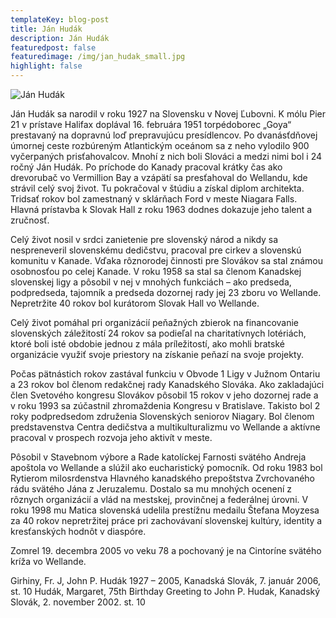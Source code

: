 ```yaml
---
templateKey: blog-post
title: Ján Hudák
description: Ján Hudák
featuredpost: false
featuredimage: /img/jan_hudak_small.jpg
highlight: false
---
```

![Ján Hudák](/img/jan_hudak_big.jpg "Ján Hudák")

Ján Hudák sa narodil v roku 1927 na Slovensku v Novej Ľubovni. K mólu Pier 21 v prístave Halifax doplával 16. februára 1951 torpédoborec „Goya“ prestavaný na dopravnú loď prepravujúcu presídlencov. Po dvanásťdňovej úmornej ceste rozbúreným Atlantickým oceánom sa z neho vylodilo 900 vyčerpaných prisťahovalcov. Mnohí z nich boli Slováci a medzi nimi bol i 24 ročný Ján Hudák. Po príchode do Kanady pracoval krátky čas ako drevorubač vo Vermillion Bay a vzápätí sa presťahoval do Wellandu, kde strávil celý svoj život. Tu pokračoval v štúdiu a získal diplom architekta. Tridsať rokov bol zamestnaný v sklárňach Ford v meste Niagara Falls. Hlavná prístavba k Slovak Hall z roku 1963 dodnes dokazuje jeho talent a zručnosť.

Celý život nosil v srdci zanietenie pre slovenský národ a nikdy sa nespreneveril slovenskému dedičstvu, pracoval pre cirkev a slovenskú komunitu v Kanade. Vďaka rôznorodej činnosti pre Slovákov sa stal známou osobnosťou po celej Kanade. V roku 1958 sa stal sa členom Kanadskej slovenskej ligy a pôsobil v nej v mnohých funkciách – ako predseda, podpredseda, tajomník a predseda dozornej rady jej 23 zboru vo Wellande. Nepretržite 40 rokov bol kurátorom Slovak Hall vo Wellande.

Celý život pomáhal pri organizácií peňažných zbierok na financovanie slovenských záležitostí 24 rokov sa podieľal na charitatívnych lotériách, ktoré boli isté obdobie jednou z mála príležitostí, ako mohli bratské organizácie využiť svoje priestory na získanie peňazí na svoje projekty.

Počas pätnástich rokov zastával funkciu v Obvode 1 Ligy v Južnom Ontariu a 23 rokov bol členom redakčnej rady Kanadského Slováka. Ako zakladajúci člen Svetového kongresu Slovákov pôsobil 15 rokov v jeho dozornej rade a v roku 1993 sa zúčastnil zhromaždenia Kongresu v Bratislave. Takisto bol 2 roky podpredsedom združenia Slovenských seniorov Niagary. Bol členom predstavenstva Centra dedičstva a multikulturalizmu vo Wellande a aktívne pracoval v prospech rozvoja jeho aktivít v meste.

Pôsobil v Stavebnom výbore a Rade katolíckej Farnosti svätého Andreja apoštola vo Wellande a slúžil ako eucharistický pomocník. Od roku 1983 bol Rytierom milosrdenstva Hlavného kanadského prepoštstva Zvrchovaného rádu svätého Jána z Jeruzalemu. 
Dostalo sa mu mnohých ocenení z rôznych organizácií a vlád na mestskej, provinčnej a federálnej úrovni. V roku 1998 mu Matica slovenská udelila prestížnu medailu Štefana Moyzesa za 40 rokov nepretržitej práce pri zachovávaní slovenskej kultúry, identity a kresťanských hodnôt v diaspóre.

Zomrel 19. decembra 2005 vo veku 78 a pochovaný je na Cintoríne svätého kríža vo Wellande.

Girhiny, Fr. J, John P. Hudák 1927 – 2005, Kanadská Slovák, 7. január 2006, st. 10 Hudák, Margaret, 75th Birthday Greeting to John P. Hudak, Kanadský Slovák, 2. november 2002. st. 10
